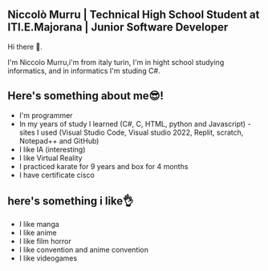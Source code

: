 ## Niccolò Murru | Technical High School Student at ITI.E.Majorana | Junior Software Developer

Hi there 👋.

I'm Niccolo Murru,i'm from italy turin, I'm in hight school studying informatics, and in informatics I'm studing C#.

## Here's something about me😎!

- I'm programmer
- In my years of study I learned (C#, C, HTML, python and Javascript)
-sites I used (Visual Studio Code, Visual studio 2022, Replit, scratch, Notepad++ and GitHub)
- I like IA (interesting)
- I like Virtual Reality
- I practiced karate for 9 years and box for 4 months 
- I have certificate cisco

## here's something i like👌
- I like manga
- I like anime
- I like film horror
- I like convention and anime convention
- I like videogames







